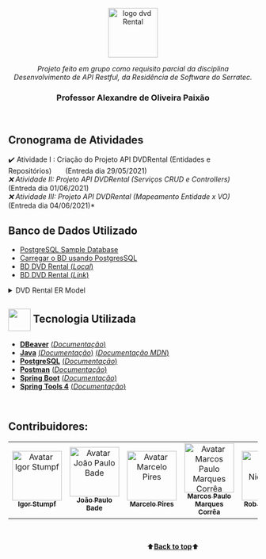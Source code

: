 <p align="center">
  <img height="100px" src="https://github.com/marcosbarker/serratec.residencia/blob/main/assets/dvdRentalLogotipo.png" alt="logo dvd Rental"/>
</p>
<a name="back-to-top">
<p align="center">
<i>Projeto feito em grupo como requisito parcial da disciplina Desenvolvimento de API Restful, da Residência de Software do Serratec.</i>
</p>
<h3 align="center">Professor Alexandre de Oliveira Paixão</h3>
</br>

## Cronograma de Atividades
✔️ Atividade I : Criação do Projeto API DVDRental (Entidades e Repositórios)*&emsp;&emsp;*(Entreda dia 29/05/2021)*</br>
❌ Atividade II: Projeto API DVDRental (Serviços CRUD e Controllers)&emsp;&emsp;*(Entreda dia 01/06/2021)*</br>
❌ Atividade III: Projeto API DVDRental (Mapeamento Entidade x VO)&emsp;&emsp;*(Entreda dia 04/06/2021)*</br>

## Banco de Dados Utilizado
* [PostgreSQL Sample Database](https://www.postgresqltutorial.com/postgresql-sample-database/)
* [Carregar o BD usando PostgresSQL](https://www.postgresqltutorial.com/load-postgresql-sample-database/)
* [BD DVD Rental (*Local*)](dataBase/)
* [BD DVD Rental (*Link*)](https://www.postgresqltutorial.com/wp-content/uploads/2019/05/dvdrental.zip)

<details>
<summary>DVD Rental ER Model</summary>
  <p align="center">
    <span></br></br>
      <img align="center" src="https://www.postgresqltutorial.com/wp-content/uploads/2018/03/dvd-rental-sample-database-diagram.png">
    </br>     
    </span>  
  </p>
</details>

## <img  height="45px" align="center" src="https://github.com/marcosbarker/serratec.residencia/blob/main/assets/stockrocketgif.gif"> Tecnologia Utilizada
- [**DBeaver**](https://dbeaver.io/)    [(*Documentação*)](https://dbeaver.com/docs/wiki/)
- [**Java**](https://www.oracle.com/java/technologies/)    [(*Documentação*)](https://docs.oracle.com/en/java/)    [(*Documentação MDN*)](https://developer.mozilla.org/en-US/docs/Glossary/Java)
- [**PostgreSQL**](https://www.postgresql.org/)    [(*Documentação*)](http://pgdocptbr.sourceforge.net/pg80/index.html)
- [**Postman**](https://www.postman.com/downloads/)    [(*Documentação*)](https://learning.postman.com/docs/getting-started/introduction/)
- [**Spring Boot**](https://spring.io/)    [(*Documentação*)](https://spring.io/projects/spring-boot)
- [**Spring Tools 4**](https://spring.io/tools)    [(*Documentação*)](https://github.com/spring-projects/sts4/wiki)      
<br>

## Contribuidores:
<table align="center">
  <tr>
    <td align="center">
      <a href="https://github.com/IgorStumpf">
        <img src="https://unavatar.now.sh/github/IgorStumpf" width="100px;" alt="Avatar Igor Stumpf"/><br>
        <sub>
          <b>Igor Stumpf</b>
        </sub>
      </a>
    </td>
    <td align="center">
      <a href="https://github.com/JpBade">
        <img src="https://unavatar.now.sh/github/JpBade" width="100px;" alt="Avatar João Paulo Bade
"/><br>
        <sub>
          <b>João Paulo Bade</b>
        </sub>
      </a><br>
    </td>
    <td align="center">
      <a href="https://github.com/mpj144">
        <img src="https://unavatar.now.sh/github/mpj144" width="100px;" alt="Avatar Marcelo Pires"/><br>
        <sub>
          <b>Marcelo Pires</b>
        </sub>
      </a><br>
    </td>
    <td align="center">
      <a href="https://github.com/marcosbarker">
        <img src="https://unavatar.now.sh/github/marcosbarker" width="100px;" alt="Avatar Marcos Paulo Marques Corrêa"/><br>
        <sub>
          <b>Marcos Paulo Marques Corrêa</b>
        </sub>
      </a><br>
    </td>
     </td>
    <td align="center">
      <a href="https://github.com/hotcortex">
        <img src="https://unavatar.now.sh/github/hotcortex" width="100px;" alt="Avatar Rob Niemeyer
"/><br>
        <sub>
          <b>Rob Niemeyer</b>
        </sub>
      </a><br>
    </td>
   </table>
   </br>

&emsp;&emsp;&emsp;&emsp;&emsp;&emsp;&emsp;&emsp;&emsp;&emsp;&emsp;&emsp;&emsp;&emsp;&emsp;&emsp;&emsp;&emsp;&emsp;&emsp;⬆️[**Back to top**](#back-to-top)⬆️